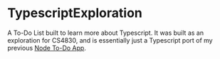 # TypescriptExploration

A To-Do List built to learn more about Typescript. It was built as an exploration for CS4830, and is essentially just a Typescript port of my previous [Node To-Do App](https://github.com/ryanfilkins97/NodeToDo).

